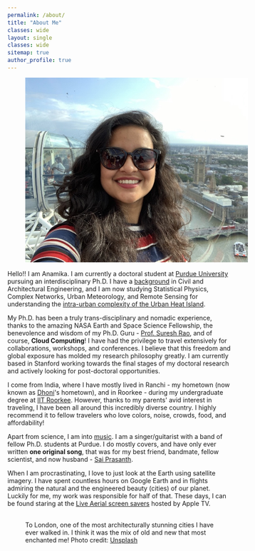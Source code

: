 ```yaml
---
permalink: /about/
title: "About Me"
classes: wide
layout: single
classes: wide
sitemap: true
author_profile: true
---
```



<figure style="width: 500px" class="align-right">
  <img src="/assets/images/London_me.jpg" alt="">
</figure>

Hello!! I am Anamika. I am currently a doctoral student at [Purdue University](https://www.purdue.edu) pursuing an interdisciplinary Ph.D. I have a [background](/assets/files/CV_2019_JSMF.pdf) in Civil and Architectural Engineering, and I am now studying Statistical Physics, Complex Networks, Urban Meteorology, and Remote Sensing for understanding the [intra-urban complexity of the Urban Heat Island](/research/).

My Ph.D. has been a truly trans-disciplinary and nomadic experience, thanks to the amazing NASA Earth and Space Science Fellowship, the benevolence and wisdom of my Ph.D. Guru - [Prof. Suresh Rao](https://engineering.purdue.edu/CE/People/view_person?resource_id=2131), and of course, **Cloud Computing**! I have had the privilege to travel extensively for collaborations, workshops, and conferences. I believe that this freedom and global exposure has molded my research philosophy greatly. I am currently based in Stanford working towards the final stages of my doctoral research and actively looking for post-doctoral opportunities.

I come from India, where I have mostly lived in Ranchi - my hometown (now known as [Dhoni](https://en.wikipedia.org/wiki/MS_Dhoni)'s hometown), and in Roorkee - during my undergraduate degree at [IIT Roorkee](https://www.iitr.ac.in/). However, thanks to my parents' avid interest in traveling, I have been all around this incredibly diverse country. I highly recommend it to fellow travelers who love colors, noise, crowds, food, and affordability!

Apart from science, I am into [music](/music/). I am a singer/guitarist with a band of fellow Ph.D. students at Purdue. I do mostly covers, and have only ever written **one original song**, that was for my best friend, bandmate, fellow scientist, and now husband - [Sai Prasanth](https://sites.google.com/view/saiprasanth).

When I am procrastinating, I love to just look at the Earth using satellite imagery. I have spent countless hours on Google Earth and in flights admiring the natural and the engineered beauty (cities) of our planet. Luckily for me, my work was responsible for half of that. These days, I can be found staring at the [Live Aerial screen savers](https://support.apple.com/en-us/HT208992) hosted by Apple TV.


<figure class="align-center">
  <img src="/assets/city-pics/London.jpg" alt="">
  <figcaption>To London, one of the most architecturally stunning cities I have ever walked in. I think it was the mix of old and new that most enchanted me! Photo credit: <a href="https://unsplash.com">Unsplash</a></figcaption>
</figure>
